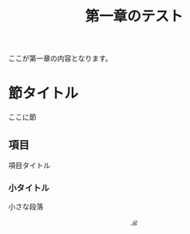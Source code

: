 ﻿---
title: "第一章のテスト"
layout: page
---


ここが第一章の内容となります。

# 節タイトル

ここに節

## 項目

項目タイトル


### 小タイトル

小さな段落

$$\mathscr{B}$$